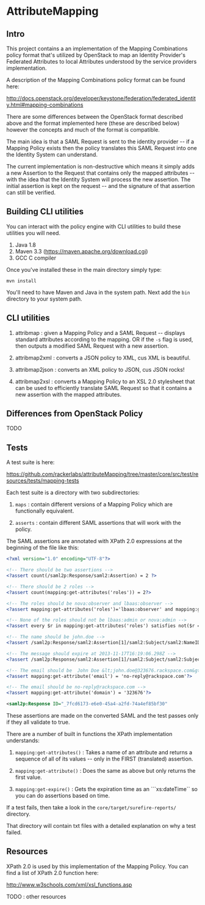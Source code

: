 # AttributeMapping

## Intro

This project contains a an implementation of the Mapping Combinations
policy format that's utilized by OpenStack to map an Identity
Provider's Federated Attributes to local Attributes understood by the
service providers implementation.

A description of the Mapping Combinations policy format can be found
here:

http://docs.openstack.org/developer/keystone/federation/federated_identity.html#mapping-combinations

There are some differences between the OpenStack format described
above and the format implemented here (these are described below)
however the concepts and much of the format is compatible.

The main idea is that a SAML Request is sent to the identity
provider -- if a Mapping Policy exists then the policy translates
this SAML Request into one the Identity System can understand.

The current implementation is non-destructive which means it simply
adds a new Assertion to the Request that contains only the mapped
attributes -- with the idea that the Identity System will process the
new assertion.  The initial assertion is kept on the request -- and
the signature of that assertion can still be verified.

## Building CLI utilities

You can interact with the policy engine with CLI utilities to build
these utilities you will need.

1. Java 1.8
2. Maven 3.3 (https://maven.apache.org/download.cgi)
3. GCC C compiler

Once you've installed these in the main directory simply type:

````shell
mvn install
````

You'll need to have Maven and Java in the system path.  Next add the
```bin``` directory to your system path. 

## CLI utilities

1. attribmap : given a Mapping Policy and a SAML Request -- displays
standard attributes according to the mapping.  OR if the ```-s```
flag is used, then outputs a modified SAML Request with a new assertion.

1. attribmap2xml : converts a JSON policy to XML, cus XML is
beautiful.

1. attribmap2json : converts an XML policy to JSON, cus JSON rocks!

1. attribmap2xsl : converts a Mapping Policy to an XSL 2.0 stylesheet
that can be used to efficiently translate SAML Request so that it
contains a new assertion with the mapped attributes.

## Differences from OpenStack Policy

TODO

## Tests

A test suite is here:

https://github.com/rackerlabs/attributeMapping/tree/master/core/src/test/resources/tests/mapping-tests

Each test suite is a directory with two subdirectories:

1. ```maps``` : contain different versions of a Mapping Policy which
are functionally equivalent.

2. ```asserts``` : contain different SAML assertions that will work
with the policy.

The SAML assertions are annotated with XPath 2.0 expressions at the
beginning of the file like this:

````xml
<?xml version="1.0" encoding="UTF-8"?>

<!-- There should be two assertions -->
<?assert count(/saml2p:Response/saml2:Assertion) = 2 ?>

<!-- There should be 2 roles -->
<?assert count(mapping:get-attributes('roles')) = 2?>

<!-- The roles should be nova:observer and lbaas:observer -->
<?assert mapping:get-attributes('roles')='lbaas:observer' and mapping:get-attributes('roles')='nova:observer' ?>

<!-- None of the roles should not be lbaas:admin or nova:admin -->
<?assert every $r in mapping:get-attributes('roles') satisfies not($r = ('lbaas:admin', 'nova:admin'))?>

<!-- The name should be john.doe -->
<?assert /saml2p:Response/saml2:Assertion[1]/saml2:Subject/saml2:NameID = 'john.doe'?>

<!-- The message should expire at 2013-11-17T16:19:06.298Z -->
<?assert /saml2p:Response/saml2:Assertion[1]/saml2:Subject/saml2:SubjectConfirmation/saml2:SubjectConfirmationData/@NotOnOrAfter = '2013-11-17T16:19:06.298Z'?>

<!-- The email should be  John Doe &lt;john.doe@323676.rackspace.com&gt; -->
<?assert mapping:get-attribute('email') = 'no-reply@rackspace.com'?>

<!-- The email should be no-reply@rackspace.com -->
<?assert mapping:get-attribute('domain') = '323676'?>

<saml2p:Response ID="_7fcd6173-e6e0-45a4-a2fd-74a4ef85bf30" 
````

These assertions are made on the converted SAML and the test passes
only if they all validate to true.

There are a number of built in functions the XPath implementation
understands:

1. ```mapping:get-attributes()```  : Takes a name of an attribute and
returns a sequence of all of its values -- only in the FIRST
(translated) assertion.

1. ```mapping:get-attribute()```  : Does the same as above but only
returns the first value.

1. ```mapping:get-expire()``` : Gets the expiration time as an
```xs:dateTime`` so you can do assertions based on time. 

If a test fails, then take a look in the
```core/target/surefire-reports/``` directory.

That directory will contain txt files with a detailed explanation on
why a test failed.

## Resources

XPath 2.0 is used by this implementation of the Mapping Policy. You
can find a list of XPath 2.0 function here:

http://www.w3schools.com/xml/xsl_functions.asp

TODO : other resources


